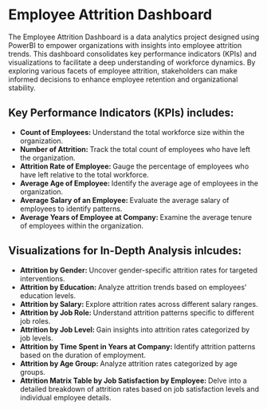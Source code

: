 <h1>Employee Attrition Dashboard</h1>

<p>The Employee Attrition Dashboard is a data analytics project designed using PowerBI to empower organizations with insights into employee attrition trends. This dashboard consolidates key performance indicators (KPIs) and visualizations to facilitate a deep understanding of workforce dynamics. By exploring various facets of employee attrition, stakeholders can make informed decisions to enhance employee retention and organizational stability.</p>

<h2>Key Performance Indicators (KPIs) includes:</h2>

<ul>
  <li><b>Count of Employees: </b>Understand the total workforce size within the organization.</li>
  <li><b>Number of Attrition: </b>Track the total count of employees who have left the organization.</li>
  <li><b>Attrition Rate of Employee: </b>Gauge the percentage of employees who have left relative to the total workforce.</li>
  <li><b>Average Age of Employee: </b>Identify the average age of employees in the organization.</li>
  <li><b>Average Salary of an Employee: </b>Evaluate the average salary of employees to identify patterns.</li>
  <li><b>Average Years of Employee at Company: </b>Examine the average tenure of employees within the organization.</li>
</ul>

<h2>Visualizations for In-Depth Analysis inlcudes:</h2>

<ul>
  <li><b>Attrition by Gender: </b>Uncover gender-specific attrition rates for targeted interventions.</li>
  <li><b>Attrition by Education: </b>Analyze attrition trends based on employees' education levels.</li>
  <li><b>Attrition by Salary: </b>Explore attrition rates across different salary ranges.</li>
  <li><b>Attrition by Job Role: </b>Understand attrition patterns specific to different job roles.</li>
  <li><b>Attrition by Job Level: </b>Gain insights into attrition rates categorized by job levels.</li>
  <li><b>Attrition by Time Spent in Years at Company: </b>Identify attrition patterns based on the duration of employment.</li>
  <li><b>Attrition by Age Group: </b>Analyze attrition rates categorized by age groups.</li>
  <li><b>Attrition Matrix Table by Job Satisfaction by Employee: </b>Delve into a detailed breakdown of attrition rates based on job satisfaction levels and individual employee details.</li>
</ul>



